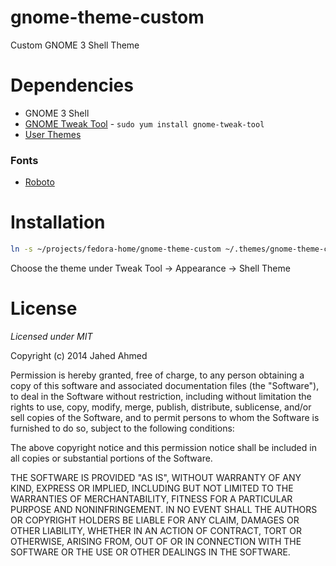 # gnome-theme-custom
Custom GNOME 3 Shell Theme

# Dependencies

- GNOME 3 Shell
- [GNOME Tweak Tool](https://git.gnome.org/browse/gnome-tweak-tool/) - `sudo yum install gnome-tweak-tool`
- [User Themes](https://extensions.gnome.org/extension/19/user-themes/)

### Fonts
 - [Roboto](http://www.google.com/fonts#UsePlace:use/Collection:Roboto)
 
# Installation

```sh
ln -s ~/projects/fedora-home/gnome-theme-custom ~/.themes/gnome-theme-custom
```

Choose the theme under Tweak Tool -> Appearance -> Shell Theme

# License

*Licensed under MIT*

Copyright (c) 2014 Jahed Ahmed

Permission is hereby granted, free of charge, to any person obtaining a copy of
this software and associated documentation files (the "Software"), to deal in
the Software without restriction, including without limitation the rights to
use, copy, modify, merge, publish, distribute, sublicense, and/or sell copies of
the Software, and to permit persons to whom the Software is furnished to do so,
subject to the following conditions:
 
The above copyright notice and this permission notice shall be included in all
copies or substantial portions of the Software.
 
THE SOFTWARE IS PROVIDED "AS IS", WITHOUT WARRANTY OF ANY KIND, EXPRESS OR
IMPLIED, INCLUDING BUT NOT LIMITED TO THE WARRANTIES OF MERCHANTABILITY, FITNESS
FOR A PARTICULAR PURPOSE AND NONINFRINGEMENT. IN NO EVENT SHALL THE AUTHORS OR
COPYRIGHT HOLDERS BE LIABLE FOR ANY CLAIM, DAMAGES OR OTHER LIABILITY, WHETHER
IN AN ACTION OF CONTRACT, TORT OR OTHERWISE, ARISING FROM, OUT OF OR IN
CONNECTION WITH THE SOFTWARE OR THE USE OR OTHER DEALINGS IN THE SOFTWARE.
